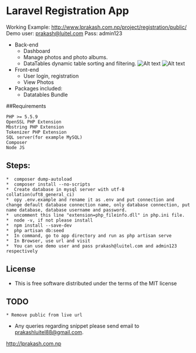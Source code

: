# Laravel Registration App
Working Example:
http://www.lprakash.com.np/project/registration/public/
Demo
user: prakash@luitel.com
Pass: admin123

* Back-end
    * Dashboard
	* Manage photos and photo albums.
    * DataTables dynamic table sorting and filtering.
    ![Alt text](/gitfiles/admin-dashboard.png?raw=true "Admin Dashboard")
    ![Alt text](/gitfiles/admin-area.png?raw=true "Admin Inner Page")
* Front-end
	* User login, registration
	* View Photos
* Packages included:
	* Datatables Bundle

##Requirements

	PHP >= 5.5.9
	OpenSSL PHP Extension
	Mbstring PHP Extension
	Tokenizer PHP Extension
	SQL server(for example MySQL)
	Composer
	Node JS

## Steps:
    *  composer dump-autoload
    *  composer install --no-scripts
    *  Create database in mysql server with utf-8 collation(uft8_general_ci)
    *  opy .env.example and rename it as .env and put connection and change default database connection name, only database connection, put name database, database username and password.
    *  uncomment this line "extension=php_fileinfo.dll" in php.ini file.
    *  node -v, if not please install
    *  npm install --save-dev
    *  php artisan db:seed
    *  In command, go to app directory and run as php artisan serve
    *  In Browser, use url and visit
    *  You can use demo user and pass prakash@luitel.com and admin123 respectively

## License

*  This is free software distributed under the terms of the MIT license

## TODO
    * Remove public from live url

* Any queries regarding snippet please send email to  prakashluitel88@gmail.com.

http://lprakash.com.np
